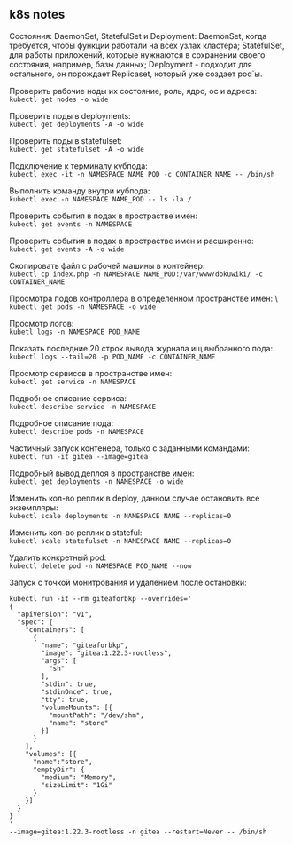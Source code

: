 ## k8s notes

Состояния: DaemonSet, StatefulSet и Deployment:
DaemonSet, когда требуется, чтобы функции работали на всех узлах кластера;
StatefulSet, для работы приложений, которые нужнаются в сохранении своего состояния, например, базы данных;
Deployment - подходит для остального, он порождает Replicaset, который уже создает pod`ы.

Проверить рабочие ноды их состояние, роль, ядро, ос и адреса: \
```kubectl get nodes -o wide```

Проверить поды в deployments: \
```kubectl get deployments -A -o wide```

Проверить поды в statefulset: \
```kubectl get statefulset -A -o wide```

Подключение к терминалу кубпода: \
```kubectl exec -it -n NAMESPACE NAME_POD -с CONTAINER_NAME -- /bin/sh```

Выполнить команду внутри кубпода: \
```kubectl exec -n NAMESPACE NAME_POD -- ls -la /```

Проверить события в подах в прострастве имен: \
```kubectl get events -n NAMESPACE```

Проверить события в подах в прострастве имен и расширенно: \
```kubectl get events -A -o wide```

Скопировать файл с рабочей машины в контейнер: \
```kubectl cp index.php -n NAMESPACE NAME_POD:/var/www/dokuwiki/ -c CONTAINER_NAME```

Просмотра подов контроллера в определенном пространстве имен: \ 
```kubectl get pods -n NAMESPACE -o wide```

Просмотр логов: \
```kubetl logs -n NAMESPACE POD_NAME```

Показать последние 20 строк вывода журнала ищ выбранного пода: \
```kubectl logs --tail=20 -p POD_NAME -c CONTAINER_NAME```

Просмотр сервисов в пространстве имен: \
```kubectl get service -n NAMESPACE```

Подробное описание сервиса: \
```kubectl describe service -n NAMESPACE```

Подробное описание пода: \
```kubectl describe pods -n NAMESPACE```

Частичный запуск контенера, только с заданными командами: \
```kubectl run -it gitea --image=gitea```

Подробный вывод деплоя в пространстве имен: \
```kubectl get deployments -n NAMESPACE -o wide```

Изменить кол-во реплик в deploy, данном случае остановить все экземпляры: \
```kubectl scale deployments -n NAMESPACE NAME --replicas=0```

Изменить кол-во реплик в stateful: \
```kubectl scale statefulset -n NAMESPACE NAME --replicas=0```

Удалить конкретный pod: \
```kubectl delete pod -n NAMESPACE POD_NAME --now```

Запуск с точкой монитрования и удалением после остановки:
```
kubectl run -it --rm giteaforbkp --overrides='
{
  "apiVersion": "v1",
  "spec": {
    "containers": [
      {
        "name": "giteaforbkp",
        "image": "gitea:1.22.3-rootless",
        "args": [
          "sh"
        ],
        "stdin": true,
        "stdinOnce": true,
        "tty": true,
        "volumeMounts": [{
          "mountPath": "/dev/shm",
          "name": "store"
        }]
      }
    ],
    "volumes": [{
      "name":"store",
      "emptyDir": {
        "medium": "Memory",
        "sizeLimit": "1Gi"
      }
    }]
  }
}
'
--image=gitea:1.22.3-rootless -n gitea --restart=Never -- /bin/sh
